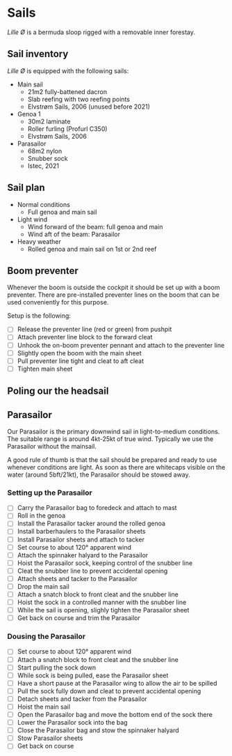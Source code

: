 # Sails

_Lille Ø_ is a bermuda sloop rigged with a removable inner forestay.

## Sail inventory

_Lille Ø_ is equipped with the following sails:

* Main sail
    * 21m2 fully-battened dacron
    * Slab reefing with two reefing points
    * Elvstrøm Sails, 2006 (unused before 2021)
* Genoa 1
    * 30m2 laminate
    * Roller furling (Profurl C350)
    * Elvstrøm Sails, 2006
* Parasailor
    * 68m2 nylon
    * Snubber sock
    * Istec, 2021

## Sail plan

* Normal conditions
    * Full genoa and main sail
* Light wind
    * Wind forward of the beam: full genoa and main
    * Wind aft of the beam: Parasailor
* Heavy weather
    * Rolled genoa and main sail on 1st or 2nd reef

## Boom preventer

Whenever the boom is outside the cockpit it should be set up with a boom preventer. There are pre-installed preventer lines on the boom that can be used conveniently for this purpose.

Setup is the following:

- [ ] Release the preventer line (red or green) from pushpit
- [ ] Attach preventer line block to the forward cleat
- [ ] Unhook the on-boom preventer pennant and attach to the preventer line
- [ ] Slightly open the boom with the main sheet
- [ ] Pull preventer line tight and cleat to aft cleat
- [ ] Tighten main sheet

## Poling our the headsail

## Parasailor

Our Parasailor is the primary downwind sail in light-to-medium conditions. The suitable range is around 4kt-25kt of true wind.
Typically we use the Parasailor without the mainsail.

A good rule of thumb is that the sail should be prepared and ready to use whenever conditions are light. As soon as there are whitecaps visible on the water (around 5bft/21kt), the Parasailor should be stowed away.

### Setting up the Parasailor

- [ ] Carry the Parasailor bag to foredeck and attach to mast
- [ ] Roll in the genoa
- [ ] Install the Parasailor tacker around the rolled genoa
- [ ] Install barberhaulers to the Parasailor sheets
- [ ] Install Parasailor sheets and attach to tacker
- [ ] Set course to about 120° apparent wind
- [ ] Attach the spinnaker halyard to the Parasailor
- [ ] Hoist the Parasailor sock, keeping control of the snubber line
- [ ] Cleat the snubber line to prevent accidental opening
- [ ] Attach sheets and tacker to the Parasailor
- [ ] Drop the main sail
- [ ] Attach a snatch block to front cleat and the snubber line
- [ ] Hoist the sock in a controlled manner with the snubber line
- [ ] While the sail is opening, slighly tighten the Parasailor sheet
- [ ] Get back on course and trim the Parasailor

### Dousing the Parasailor

- [ ] Set course to about 120° apparent wind
- [ ] Attach a snatch block to front cleat and the snubber line
- [ ] Start pulling the sock down
- [ ] While sock is being pulled, ease the Parasailor sheet
- [ ] Have a short pause at the Parasailor wing to allow the air to be spilled
- [ ] Pull the sock fully down and cleat to prevent accidental opening
- [ ] Detach sheets and tacker from the Parasailor
- [ ] Hoist the main sail
- [ ] Open the Parasailor bag and move the bottom end of the sock there
- [ ] Lower the Parasailor sock into the bag
- [ ] Close the Parasailor bag and stow the spinnaker halyard
- [ ] Stow Parasailor sheets
- [ ] Get back on course